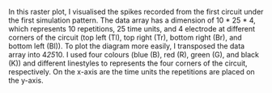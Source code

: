 In this raster plot, I visualised the spikes recorded from the first circuit under the first simulation pattern. The data array has a dimension of 10 * 25 * 4, which represents 10 repetitions, 25 time units, and 4 electrode at different corners of the circuit (top left (Tl), top right (Tr), bottom right (Br), and bottom left (Bl)). To plot the diagram more easily, I transposed the data array into 4*25*10. I used four colours (blue (B), red (R), green (G), and black (K)) and different linestyles to represents the four corners of the circuit, respectively. On the x-axis are the time units the repetitions are placed on the y-axis.
